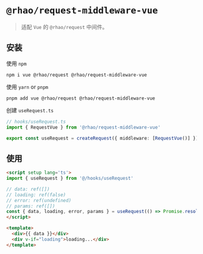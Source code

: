 # `@rhao/request-middleware-vue`

> 适配 `Vue` 的 `@rhao/request` 中间件。

## 安装

使用 `npm`
```shell
npm i vue @rhao/request @rhao/request-middleware-vue
```

使用 `yarn` or `pnpm`
```shell
pnpm add vue @rhao/request @rhao/request-middleware-vue
```

创建 `useRequest.ts`
```ts
// hooks/useRequest.ts
import { RequestVue } from '@rhao/request-middleware-vue'

export const useRequest = createRequest({ middleware: [RequestVue()] })
```

## 使用

```html
<script setup lang='ts'>
import { useRequest } from '@/hooks/useRequest'

// data: ref([])
// loading: ref(false)
// error: ref(undefined)
// params: ref([])
const { data, loading, error, params } = useRequest(() => Promise.resolve(1))
</script>

<template>
  <div>{{ data }}</div>
  <div v-if="loading">loading...</div>
</template>
```